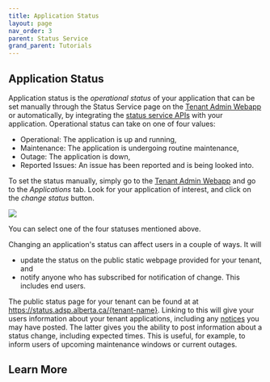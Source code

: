 ```yaml
---
title: Application Status
layout: page
nav_order: 3
parent: Status Service
grand_parent: Tutorials
---
```


## Application Status

Application status is the _operational status_ of your application that can be set manually through the Status Service page on the [Tenant Admin Webapp](https://adsp.alberta.ca) or automatically, by integrating the [status service APIs](https://api.adsp-uat.alberta.ca/autotest/?urls.primaryName=Status%20service) with your application. Operational status can take on one of four values:

- Operational: The application is up and running,
- Maintenance: The application is undergoing routine maintenance,
- Outage: The application is down,
- Reported Issues: An issue has been reported and is being looked into.

To set the status manually, simply go to the [Tenant Admin Webapp](https://adsp.alberta.ca) and go to the _Applications_ tab. Look for your application of interest, and click on the _change status_ button.

![](/adsp-monorepo/assets/status-service/monitoring.png)

You can select one of the four statuses mentioned above.

Changing an application's status can affect users in a couple of ways. It will

- update the status on the public static webpage provided for your tenant, and
- notify anyone who has subscribed for notification of change. This includes end users.

The public status page for your tenant can be found at at https://status.adsp.alberta.ca/{tenant-name}. Linking to this will give your users information about your tenant applications, including any [notices](/adsp-monorepo/tutorials/status-service/notifications.html) you may have posted. The latter gives you the ability to post information about a status change, including expected times. This is useful, for example, to inform users of upcoming maintenance windows or current outages.

## Learn More
